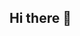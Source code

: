 ## Hi there 👋

<!--
My name is Jada!
Here are some ideas to get you started:

- 🔭 I’m currently working on becoming a software engineer.
- 🌱 I’m currently learning c#
-->
